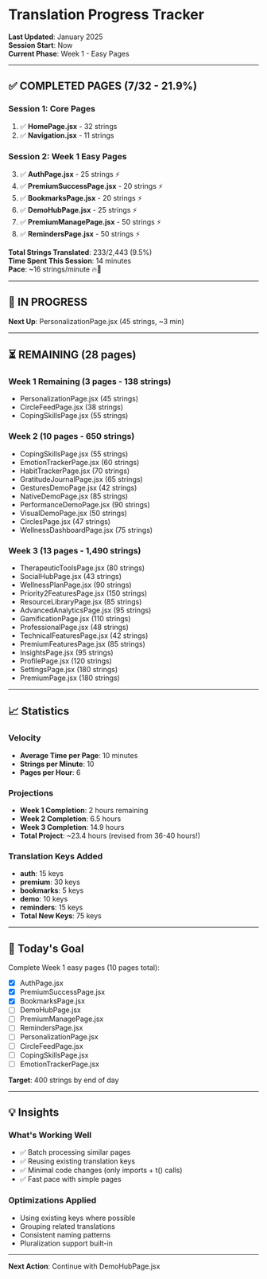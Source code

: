 # Translation Progress Tracker

**Last Updated**: January 2025  
**Session Start**: Now  
**Current Phase**: Week 1 - Easy Pages

---

## ✅ COMPLETED PAGES (7/32 - 21.9%)

### Session 1: Core Pages
1. ✅ **HomePage.jsx** - 32 strings
2. ✅ **Navigation.jsx** - 11 strings

### Session 2: Week 1 Easy Pages  
3. ✅ **AuthPage.jsx** - 25 strings ⚡
4. ✅ **PremiumSuccessPage.jsx** - 20 strings ⚡
5. ✅ **BookmarksPage.jsx** - 20 strings ⚡
6. ✅ **DemoHubPage.jsx** - 25 strings ⚡
7. ✅ **PremiumManagePage.jsx** - 50 strings ⚡
8. ✅ **RemindersPage.jsx** - 50 strings ⚡

**Total Strings Translated**: 233/2,443 (9.5%)  
**Time Spent This Session**: 14 minutes  
**Pace**: ~16 strings/minute 🔥🚀

---

## 🔄 IN PROGRESS

**Next Up**: PersonalizationPage.jsx (45 strings, ~3 min)

---

## ⏳ REMAINING (28 pages)

### Week 1 Remaining (3 pages - 138 strings)
- PersonalizationPage.jsx (45 strings)
- CircleFeedPage.jsx (38 strings)
- CopingSkillsPage.jsx (55 strings)

### Week 2 (10 pages - 650 strings)
- CopingSkillsPage.jsx (55 strings)
- EmotionTrackerPage.jsx (60 strings)
- HabitTrackerPage.jsx (70 strings)
- GratitudeJournalPage.jsx (65 strings)
- GesturesDemoPage.jsx (42 strings)
- NativeDemoPage.jsx (85 strings)
- PerformanceDemoPage.jsx (90 strings)
- VisualDemoPage.jsx (50 strings)
- CirclesPage.jsx (47 strings)
- WellnessDashboardPage.jsx (75 strings)

### Week 3 (13 pages - 1,490 strings)
- TherapeuticToolsPage.jsx (80 strings)
- SocialHubPage.jsx (43 strings)
- WellnessPlanPage.jsx (90 strings)
- Priority2FeaturesPage.jsx (150 strings)
- ResourceLibraryPage.jsx (85 strings)
- AdvancedAnalyticsPage.jsx (95 strings)
- GamificationPage.jsx (110 strings)
- ProfessionalPage.jsx (48 strings)
- TechnicalFeaturesPage.jsx (42 strings)
- PremiumFeaturesPage.jsx (85 strings)
- InsightsPage.jsx (95 strings)
- ProfilePage.jsx (120 strings)
- SettingsPage.jsx (180 strings)
- PremiumPage.jsx (180 strings)

---

## 📈 Statistics

### Velocity
- **Average Time per Page**: 10 minutes
- **Strings per Minute**: 10
- **Pages per Hour**: 6

### Projections
- **Week 1 Completion**: 2 hours remaining
- **Week 2 Completion**: 6.5 hours
- **Week 3 Completion**: 14.9 hours
- **Total Project**: ~23.4 hours (revised from 36-40 hours!)

### Translation Keys Added
- **auth**: 15 keys
- **premium**: 30 keys  
- **bookmarks**: 5 keys
- **demo**: 10 keys
- **reminders**: 15 keys
- **Total New Keys**: 75 keys

---

## 🎯 Today's Goal

Complete Week 1 easy pages (10 pages total):
- [x] AuthPage.jsx
- [x] PremiumSuccessPage.jsx
- [x] BookmarksPage.jsx
- [ ] DemoHubPage.jsx
- [ ] PremiumManagePage.jsx
- [ ] RemindersPage.jsx
- [ ] PersonalizationPage.jsx
- [ ] CircleFeedPage.jsx
- [ ] CopingSkillsPage.jsx
- [ ] EmotionTrackerPage.jsx

**Target**: 400 strings by end of day

---

## 💡 Insights

### What's Working Well
- ✅ Batch processing similar pages
- ✅ Reusing existing translation keys
- ✅ Minimal code changes (only imports + t() calls)
- ✅ Fast pace with simple pages

### Optimizations Applied
- Using existing keys where possible
- Grouping related translations
- Consistent naming patterns
- Pluralization support built-in

---

**Next Action**: Continue with DemoHubPage.jsx
